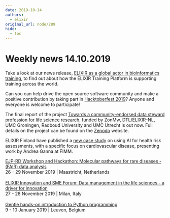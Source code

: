 ```yaml
---
date: 2019-10-14
authors:
  - elixir
original_url: node/289
hide:
  - toc
---
```


# Weekly news 14.10.2019

<p>Take a look at our news release,&nbsp;<a href="https://elixir-europe.us4.list-manage.com/track/click?u=751beffce2e491f94d6f66918&amp;id=4d9681a89e&amp;e=64fa86a9a6" target="_blank">ELIXIR as a global actor in bioinformatics training</a>, to find out about how the ELIXIR Training Platform is supporting training across the world.&nbsp;</p>

<p>Can you can help drive the open source software community and make a positive contribution by taking part in&nbsp;<a href="https://elixir-europe.us4.list-manage.com/track/click?u=751beffce2e491f94d6f66918&amp;id=61ce293d7f&amp;e=64fa86a9a6">Hacktoberfest 2019</a>? Anyone and everyone is welcome to participate!</p>

<p>The final report of the project&nbsp;<a href="https://elixir-europe.us4.list-manage.com/track/click?u=751beffce2e491f94d6f66918&amp;id=ab24591f38&amp;e=64fa86a9a6" target="_blank">Towards a community-endorsed data steward profession for life science research</a>,&nbsp;funded by ZonMw, DTL/ELIXIR-NL, UMC Groningen, Radboud University and UMC Utrecht is out now. Full details on the project can be found on the&nbsp;<a href="https://elixir-europe.us4.list-manage.com/track/click?u=751beffce2e491f94d6f66918&amp;id=d6fb5d304e&amp;e=64fa86a9a6" target="_blank">Zenodo</a>&nbsp;website.</p>

<p>ELIXIR Finland have published a&nbsp;<a href="https://elixir-europe.us4.list-manage.com/track/click?u=751beffce2e491f94d6f66918&amp;id=e299d2a034&amp;e=64fa86a9a6" target="_blank">new case study</a>&nbsp;on using AI for health risk assessments, with a specific focus on cardiovascular disease, presenting work by Andrea Ganna at FIMM.</p>

<p><a href="https://elixir-europe.us4.list-manage.com/track/click?u=751beffce2e491f94d6f66918&amp;id=83a7456086&amp;e=64fa86a9a6" target="_blank">EJP-RD Workshop and Hackathon: Molecular pathways for rare diseases - (FAIR) data analysis</a><br />
26 - 29 November 2019 | Maastricht, Netherlands<br />
<br />
<a href="https://elixir-europe.us4.list-manage.com/track/click?u=751beffce2e491f94d6f66918&amp;id=253910739d&amp;e=64fa86a9a6" target="_blank">ELIXIR Innovation and SME Forum: Data management in the life sciences - a driver for innovation</a><br />
27 - 28 November 2019 | Milan, Italy<br />
<br />
<a href="https://elixir-europe.us4.list-manage.com/track/click?u=751beffce2e491f94d6f66918&amp;id=2ccc06b704&amp;e=64fa86a9a6" target="_blank">Gentle hands-on introduction to Python programming</a><br />
9 - 10 January 2019 | Leuven, Belgium</p>

